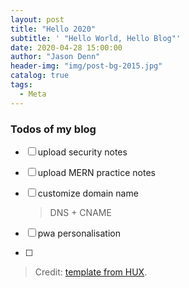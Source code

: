 ```yaml
---
layout: post
title: "Hello 2020"
subtitle: ' "Hello World, Hello Blog"'
date: 2020-04-28 15:00:00
author: "Jason Denn"
header-img: "img/post-bg-2015.jpg"
catalog: true
tags:
  - Meta
---
```


### Todos of my blog

- [ ] upload security notes

- [ ] upload MERN practice notes

- [ ] customize domain name

  > DNS + CNAME

- [ ] pwa personalisation
- [ ]

> Credit: [template from HUX](https://github.com/Huxpro/huxpro.github.io).
